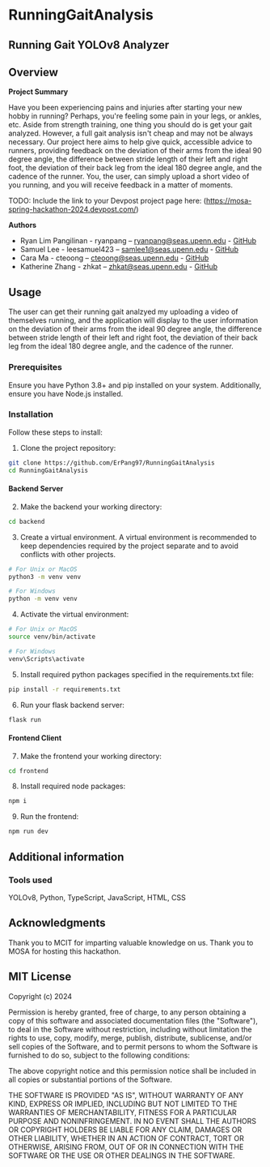 # RunningGaitAnalysis


## **Running Gait YOLOv8 Analyzer**


## **Overview**

**Project Summary**
 
 Have you been experiencing pains and injuries after starting your new hobby
 in running? Perhaps, you're feeling some pain in your legs, or ankles, etc.
 Aside from strength training, one thing you should do is get your gait
 analyzed. However, a full gait analysis isn't cheap and may not be always 
 necessary. Our project here aims to help give quick, accessible advice to runners, 
 providing feedback on the deviation of their arms from the ideal 90 degree angle,
 the difference between stride length of their left and right foot, the 
 deviation of their back leg from the ideal 180 degree angle, and the cadence
 of the runner. You, the user, can simply upload a short video of you running, and
 you will receive feedback in a matter of moments. 

 TODO:
 Include the link to your Devpost project page here: 
 (https://mosa-spring-hackathon-2024.devpost.com/)

**Authors**

- Ryan Lim Pangilinan - ryanpang – ryanpang@seas.upenn.edu - [GitHub](https://github.com/ErPang97)
- Samuel Lee - leesamuel423 – samlee1@seas.upenn.edu - [GitHub](https://github.com/leesamuel423)
- Cara Ma - cteoong – cteoong@seas.upenn.edu - [GitHub](https://github.com/carateoong)
- Katherine Zhang - zhkat – zhkat@seas.upenn.edu - [GitHub](https://github.com/zhkat)


## **Usage**

The user can get their running gait analzyed my uploading a video of themselves running, and the application will display to the user information on the deviation of their arms from the ideal 90 degree angle,
the difference between stride length of their left and right foot, the 
deviation of their back leg from the ideal 180 degree angle, and the cadence
of the runner.

### **Prerequisites** 

Ensure you have Python 3.8+ and pip installed on your system. Additionally,
ensure you have Node.js installed.

### **Installation**

Follow these steps to install:

1. Clone the project repository:

```bash
git clone https://github.com/ErPang97/RunningGaitAnalysis
cd RunningGaitAnalysis
```

#### Backend Server
2. Make the backend your working directory:
```bash
cd backend
```

3. Create a virtual environment. A virtual environment is recommended to keep dependencies required by the project separate and to avoid conflicts with other projects.

```bash
# For Unix or MacOS
python3 -m venv venv

# For Windows
python -m venv venv
```

4. Activate the virtual environment:

```bash
# For Unix or MacOS
source venv/bin/activate

# For Windows
venv\Scripts\activate
```

5. Install required python packages specified in the requirements.txt file:

```bash
pip install -r requirements.txt
```

6. Run your flask backend server:
```bash
flask run
```

#### Frontend Client
7. Make the frontend your working directory:
```bash
cd frontend
```

8. Install required node packages:
```bash
npm i
```

9. Run the frontend:
```bash
npm run dev
```

## **Additional information**

### **Tools used**

YOLOv8, Python, TypeScript, JavaScript, HTML, CSS

## **Acknowledgments**

Thank you to MCIT for imparting valuable knowledge on us. Thank you to MOSA for hosting this hackathon. 

## MIT License
Copyright (c) 2024

Permission is hereby granted, free of charge, to any person obtaining a copy
of this software and associated documentation files (the "Software"), to deal
in the Software without restriction, including without limitation the rights
to use, copy, modify, merge, publish, distribute, sublicense, and/or sell
copies of the Software, and to permit persons to whom the Software is
furnished to do so, subject to the following conditions:

The above copyright notice and this permission notice shall be included in all
copies or substantial portions of the Software.

THE SOFTWARE IS PROVIDED "AS IS", WITHOUT WARRANTY OF ANY KIND, EXPRESS OR
IMPLIED, INCLUDING BUT NOT LIMITED TO THE WARRANTIES OF MERCHANTABILITY,
FITNESS FOR A PARTICULAR PURPOSE AND NONINFRINGEMENT. IN NO EVENT SHALL THE
AUTHORS OR COPYRIGHT HOLDERS BE LIABLE FOR ANY CLAIM, DAMAGES OR OTHER
LIABILITY, WHETHER IN AN ACTION OF CONTRACT, TORT OR OTHERWISE, ARISING FROM,
OUT OF OR IN CONNECTION WITH THE SOFTWARE OR THE USE OR OTHER DEALINGS IN THE
SOFTWARE.
